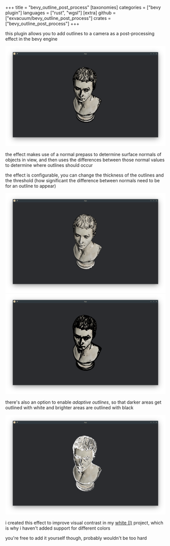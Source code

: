 +++
title = "bevy_outline_post_process"
[taxonomies]
categories = ["bevy plugin"]
languages = ["rust", "wgsl"]
[extra]
github = ["exvacuum/bevy_outline_post_process"]
crates = ["bevy_outline_post_process"]
+++

this plugin allows you to add outlines to a camera as a post-processing effect in the bevy engine

![0.1 threshold, 2.0 thickness](threshold_10.png)

the effect makes use of a normal prepass to determine surface normals of objects in view, and then uses the differences between those normal values to determine where outlines should occur

the effect is configurable, you can change the thickness of the outlines and the threshold (how significant the difference between normals need to be for an outline to appear)

![0.1 threshold, 1.0 thickness](threshold_10_thin.png)
![0.1 threshold, 4.0 thickness](threshold_10_thick.png)

there's also an option to enable *adaptive outlines*, so that darker areas get outlined with white and brighter areas are outlined with black

![adaptive](threshold_10_adaptive.png)

i created this effect to improve visual contrast in my [white (I)](@/projects/white_I/index.md) project, which is why i haven't added support for different colors

you're free to add it yourself though, probably wouldn't be too hard
